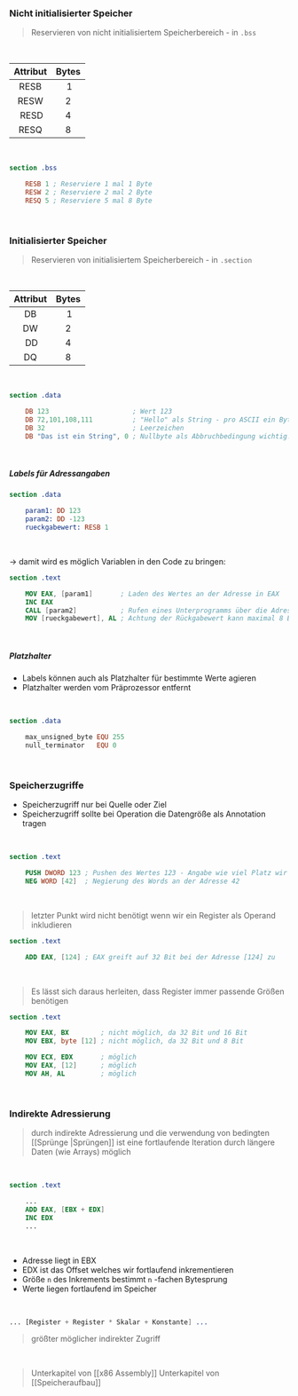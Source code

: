### Nicht initialisierter Speicher

>Reservieren von nicht initialisiertem Speicherbereich - in `.bss`

<br>

| Attribut | Bytes |
|:---:|:---:|
| RESB | 1 |
| RESW | 2 |
| RESD | 4 |
| RESQ | 8 |

<br>

```nasm
section .bss

	RESB 1 ; Reserviere 1 mal 1 Byte
	RESW 2 ; Reserviere 2 mal 2 Byte
	RESQ 5 ; Reserviere 5 mal 8 Byte
```

<br>

### Initialisierter Speicher

>Reservieren von initialisiertem Speicherbereich - in `.section`

<br>

| Attribut | Bytes |
|:---:|:---:|
| DB | 1 |
| DW | 2 |
| DD | 4 |
| DQ | 8 |

<br>

```nasm
section .data

	DB 123                     ; Wert 123
	DB 72,101,108,111          ; "Hello" als String - pro ASCII ein Byte
	DB 32                      ; Leerzeichen
	DB "Das ist ein String", 0 ; Nullbyte als Abbruchbedingung wichtig!
```

<br>

##### Labels für Adressangaben

```nasm
section .data

	param1: DD 123
	param2: DD -123
	rueckgabewert: RESB 1
```

<br>

$\rightarrow$ damit wird es möglich Variablen in den Code zu bringen:

```nasm
section .text

	MOV EAX, [param1]       ; Laden des Wertes an der Adresse in EAX
	INC EAX
	CALL [param2]           ; Rufen eines Unterprogramms über die Adresse
	MOV [rueckgabewert], AL ; Achtung der Rückgabewert kann maximal 8 Bit groß sein!
```

<br>

##### Platzhalter

- Labels können auch als Platzhalter für bestimmte Werte agieren
- Platzhalter werden vom Präprozessor entfernt

<br>

```nasm
section .data

	max_unsigned_byte EQU 255
	null_terminator   EQU 0
```

<br>

### Speicherzugriffe

- Speicherzugriff nur bei Quelle oder Ziel
- Speicherzugriff sollte bei Operation die Datengröße als Annotation tragen

<br>

```nasm
section .text

	PUSH DWORD 123 ; Pushen des Wertes 123 - Angabe wie viel Platz wir benötigen
	NEG WORD [42]  ; Negierung des Words an der Adresse 42
```

<br>

 >letzter Punkt wird nicht benötigt wenn wir ein Register als Operand inkludieren

```nasm
section .text

	ADD EAX, [124] ; EAX greift auf 32 Bit bei der Adresse [124] zu
```

<br>

> Es lässt sich daraus herleiten, dass Register immer passende Größen benötigen

```nasm
section .text

	MOV EAX, BX        ; nicht möglich, da 32 Bit und 16 Bit
	MOV EBX, byte [12] ; nicht möglich, da 32 Bit und 8 Bit

	MOV ECX, EDX       ; möglich
	MOV EAX, [12]      ; möglich
	MOV AH, AL         ; möglich
```

<br>

### Indirekte Adressierung

> durch indirekte Adressierung und die verwendung von bedingten [[Sprünge |Sprüngen]] ist eine fortlaufende Iteration durch längere Daten (wie Arrays) möglich

<br>

```nasm
section .text

	...
	ADD EAX, [EBX + EDX]
	INC EDX
	...
```

<br>

- Adresse liegt in EBX
- EDX ist das Offset welches wir fortlaufend inkrementieren 
- Größe `n` des Inkrements bestimmt `n` -fachen Bytesprung
- Werte liegen fortlaufend im Speicher

<br>

```nasm
... [Register + Register * Skalar + Konstante] ...
```

> größter möglicher indirekter Zugriff

<br>

>Unterkapitel von [[x86 Assembly]]
>Unterkapitel von [[Speicheraufbau]]